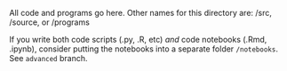 All code and programs go here. Other names for this directory are: /src, /source, or /programs

If you write both code scripts (.py, .R, etc) _and_ code notebooks (.Rmd, .ipynb), consider putting the notebooks
into a separate folder `/notebooks`. See `advanced` branch.
